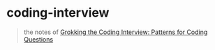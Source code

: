 # coding-interview

> the notes of [Grokking the Coding Interview: Patterns for Coding Questions](https://www.educative.io/courses/grokking-the-coding-interview)
